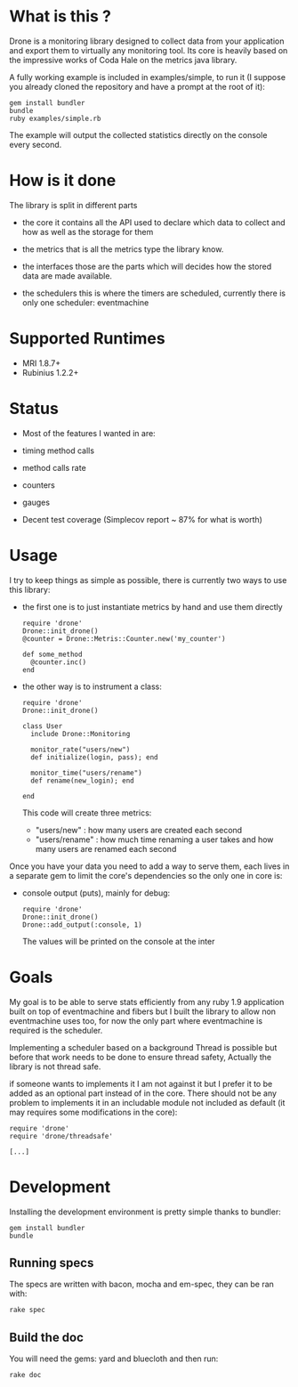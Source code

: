
# What is this ?

Drone is a monitoring library designed to collect data from your application and export them
to virtually any monitoring tool.
Its core is heavily based on the impressive works of Coda Hale on the metrics java library.

A fully working example is included in examples/simple, to run it
(I suppose you already cloned the repository and have a prompt at the root of it):

    gem install bundler
    bundle
    ruby examples/simple.rb
  
The example will output the collected statistics directly on the console every second.

# How is it done

The library is split in different parts

- the core
  it contains all the API used to declare which data to collect and how as well as the storage for them

- the metrics
  that is all the metrics type the library know.

- the interfaces
  those are the parts which will decides how the stored data are made available.

- the schedulers
  this is where the timers are scheduled, currently there is only one scheduler: eventmachine

# Supported Runtimes

- MRI 1.8.7+
- Rubinius 1.2.2+


# Status
 - Most of the features I wanted in are:
  - timing method calls
  - method calls rate
  - counters
  - gauges

 - Decent test coverage (Simplecov report ~ 87% for what is worth)

# Usage
  
  I try to keep things as simple as possible, there is currently two ways to use
  this library:
  
  - the first one is to just instantiate metrics by hand and use them directly
    
        require 'drone'
        Drone::init_drone()
        @counter = Drone::Metris::Counter.new('my_counter')
        
        def some_method
          @counter.inc()
        end
  
  - the other way is to instrument a class:
  
        require 'drone'
        Drone::init_drone()
        
        class User
          include Drone::Monitoring
          
          monitor_rate("users/new")
          def initialize(login, pass); end
          
          monitor_time("users/rename")
          def rename(new_login); end
          
        end
      
      This code will create three metrics:
      - "users/new"       : how many users are created each second
      - "users/rename"    : how much time renaming a user takes and how many users are renamed
                            each second
      
  
Once you have your data you need to add a way to serve them, each lives in a separate
gem to limit the core's dependencies so the only one in core is:
  
  - console output (puts), mainly for debug:
      
        require 'drone'
        Drone::init_drone()
        Drone::add_output(:console, 1)
      
      The values will be printed on the console at the inter
  
# Goals

  My goal is to be able to serve stats efficiently from any ruby 1.9 application built
  on top of eventmachine and fibers but I built the library to allow non eventmachine uses too, for
  now the only part where eventmachine is required is the scheduler.
  
  Implementing a scheduler based on a background Thread is possible but before that work
  needs to be done to ensure thread safety, Actually the library is not thread safe.
  
  if someone wants to implements it I am not against it but I prefer it to be added as an
  optional part instead of in the core. There should not be any problem to implements it
  in an includable module not included as default (it may requires some modifications in the core):
  
    require 'drone'
    require 'drone/threadsafe'
    
    [...]
  
  
# Development

  Installing the development environment is pretty simple thanks to bundler:
    
    gem install bundler
    bundle
  
## Running specs
  
  The specs are written with bacon, mocha and em-spec, they can be ran with:
    
    rake spec
  
## Build the doc
  You will need the gems: yard and bluecloth and then run:
  
    rake doc

